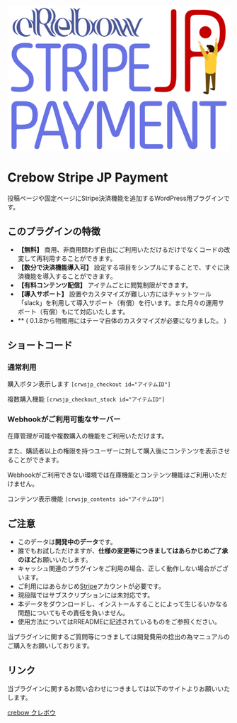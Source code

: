 <img src="https://github.com/crebow/Crebow-github-images/blob/master/stripeimg/logo.png" alt="Crebow Stripe JP Payment" title="Crebow Stripe JP Payment">

# Crebow Stripe JP Payment
投稿ページや固定ページにStripe決済機能を追加するWordPress用プラグインです。


## このプラグインの特徴
* **【無料】** 商用、非商用問わず自由にご利用いただけるだけでなくコードの改変して再利用することができます。
* **【数分で決済機能導入可】** 設定する項目をシンプルにすることで、すぐに決済機能を導入することができます。
* **【有料コンテンツ配信】** アイテムごとに閲覧制限ができます。
* **【導入サポート】** 設置やカスタマイズが難しい方にはチャットツール「slack」を利用して導入サポート（有償）を行います。また月々の運用サポート（有償）もにて対応いたします。
* ** ( 0.1.8から物販用にはテーマ自体のカスタマイズが必要になりました。 )


## ショートコード
### 通常利用

購入ボタン表示します `[crwsjp_checkout id="アイテムID"]`

複数購入機能 `[crwsjp_checkout_stock id="アイテムID"]`


### Webhookがご利用可能なサーバー
在庫管理が可能や複数購入の機能をご利用いただけます。

また、購読者以上の権限を持つユーザーに対して購入後にコンテンツを表示させることができます。

Webhookがご利用できない環境では在庫機能とコンテンツ機能はご利用いただけません。

コンテンツ表示機能 `[crwsjp_contents id="アイテムID"]`


## ご注意
* このデータは**開発中のデータ**です。
* 誰でもお試しただけますが、**仕様の変更等につきましてはあらかじめご了承のほど**お願いいたします。
* キャッシュ関連のプラグインをご利用の場合、正しく動作しない場合がございます。
* ご利用にはあらかじめ[Stripe](https://stripe.com/jp)アカウントが必要です。
* 現段階ではサブスクリプションには未対応です。
* 本データをダウンロードし、インストールすることによって生じるいかなる問題についてもその責任を負いません。
* 使用方法についてはRREADMEに記述されているものをご参照ください。

当プラグインに関するご質問等につきましては開発費用の捻出の為マニュアルのご購入をお願いしております。



## リンク
当プラグインに関するお問い合わせにつきましては以下のサイトよりお願いいたします。

[ crebow クレボウ ](https://crebow.info/)
